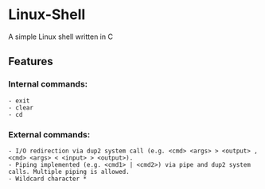# Linux-Shell

A simple Linux shell written in C

## Features
### Internal commands: 
```
- exit 
- clear 
- cd
```
### External commands:
```
- I/O redirection via dup2 system call (e.g. <cmd> <args> > <output> , <cmd> <args> < <input> > <output>).
- Piping implemented (e.g. <cmd1> | <cmd2>) via pipe and dup2 system calls. Multiple piping is allowed.
- Wildcard character * 
```
